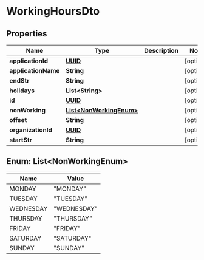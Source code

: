 
# WorkingHoursDto

## Properties
Name | Type | Description | Notes
------------ | ------------- | ------------- | -------------
**applicationId** | [**UUID**](UUID.md) |  |  [optional]
**applicationName** | **String** |  |  [optional]
**endStr** | **String** |  |  [optional]
**holidays** | **List&lt;String&gt;** |  |  [optional]
**id** | [**UUID**](UUID.md) |  |  [optional]
**nonWorking** | [**List&lt;NonWorkingEnum&gt;**](#List&lt;NonWorkingEnum&gt;) |  |  [optional]
**offset** | **String** |  |  [optional]
**organizationId** | [**UUID**](UUID.md) |  |  [optional]
**startStr** | **String** |  |  [optional]


<a name="List<NonWorkingEnum>"></a>
## Enum: List&lt;NonWorkingEnum&gt;
Name | Value
---- | -----
MONDAY | &quot;MONDAY&quot;
TUESDAY | &quot;TUESDAY&quot;
WEDNESDAY | &quot;WEDNESDAY&quot;
THURSDAY | &quot;THURSDAY&quot;
FRIDAY | &quot;FRIDAY&quot;
SATURDAY | &quot;SATURDAY&quot;
SUNDAY | &quot;SUNDAY&quot;



